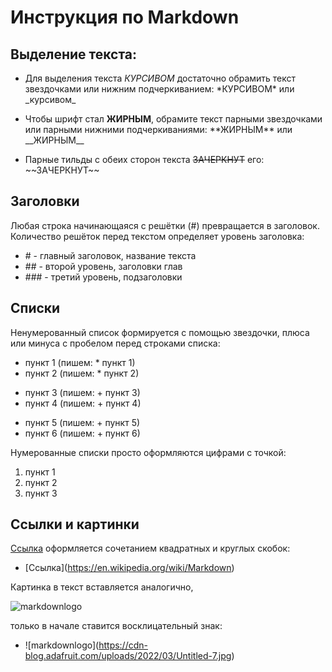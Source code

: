 # Инструкция по Markdown
## Выделение текста:

* Для выделения текста *КУРСИВОМ* достаточно обрамить текст звездочками или нижним подчеркиванием: \*КУРСИВОМ* или \_курсивом_

* Чтобы шрифт стал **ЖИРНЫМ**, обрамите текст парными звездочками или парными нижними подчеркиваниями: \*\*ЖИРНЫМ** или \_\_ЖИРНЫМ__

* Парные тильды с обеих сторон текста ~~ЗАЧЕРКНУТ~~ его: \~~ЗАЧЕРКНУТ~~

## Заголовки

Любая строка начинающаяся с решётки (\#) превращается в заголовок. Количество решёток перед текстом определяет уровень заголовка: 
* \# - главный заголовок, название текста
* \## - второй уровень, заголовки глав
* \### - третий уровень, подзаголовки

## Списки

Ненумерованный список формируется с помощью звездочки, плюса или минуса с пробелом перед строками списка:

* пункт 1  (пишем: \* пункт 1)
* пункт 2  (пишем: \* пункт 2)
+ пункт 3  (пишем: \+ пункт 3)
+ пункт 4  (пишем: \+ пункт 4)
- пункт 5  (пишем: \+ пункт 5)
- пункт 6  (пишем: \+ пункт 6)

Нумерованные списки просто оформляются цифрами с точкой:

1. пункт 1  
2. пункт 2 
3. пункт 3 

## Ссылки и картинки

[Ссылка](https://en.wikipedia.org/wiki/Markdown) оформляется сочетанием квадратных и круглых скобок: 
* \[Ссылка](https://en.wikipedia.org/wiki/Markdown)

Картинка в текст вставляется аналогично,

![markdownlogo](https://cdn-blog.adafruit.com/uploads/2022/03/Untitled-7.jpg)

только в начале ставится восклицательный знак:
* \!\[markdownlogo](https://cdn-blog.adafruit.com/uploads/2022/03/Untitled-7.jpg)